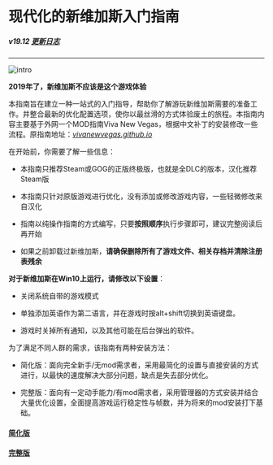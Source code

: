 <h1 class="code-line" data-line-start=0 data-line-end=1 ><a id="_0"></a>现代化的新维加斯入门指南</h1>
<h5 class="code-line" data-line-start=2 data-line-end=3 ><a id="v1912_httpsgithubcomfeelbetterhuanvguideline_cnblobmasterchangelogmd__2"></a>v19.12 <a href="https://github.com/feelbetterhua/nvguideline_cn/blob/master/changelog.md" title="更新日志">更新日志</a></h5>
<hr>
<p class="has-line-data" data-line-start="6" data-line-end="7"><img src="https://github.com/feelbetterhua/nvguideline_cn/blob/master/intro_pic.jpg?raw=true" alt="intro" title="intro"></p>
<p class="has-line-data" data-line-start="8" data-line-end="9"><strong>2019年了，新维加斯不应该是这个游戏体验</strong></p>
<p class="has-line-data" data-line-start="10" data-line-end="11">本指南旨在建立一种一站式的入门指导，帮助你了解游玩新维加斯需要的准备工作。并整合最新的优化配置选项，使你以最丝滑的方式体验废土的旅程。本指南内容主要基于外网一个MOD指南Viva New Vegas，根据中文补丁的安装修改一些流程。原指南地址：<em><a href="http://vivanewvegas.github.io">vivanewvegas.github.io</a></em></p>
<p class="has-line-data" data-line-start="12" data-line-end="13">在开始前，你需要了解一些信息：</p>
<ul>
<li class="has-line-data" data-line-start="14" data-line-end="16">
<p class="has-line-data" data-line-start="14" data-line-end="15">本指南只推荐Steam或GOG的正版终极版，也就是全DLC的版本，汉化推荐Steam版</p>
</li>
<li class="has-line-data" data-line-start="16" data-line-end="18">
<p class="has-line-data" data-line-start="16" data-line-end="17">本指南只针对原版游戏进行优化，没有添加或修改游戏内容，一些轻微修改来自汉化</p>
</li>
<li class="has-line-data" data-line-start="18" data-line-end="20">
<p class="has-line-data" data-line-start="18" data-line-end="19">指南以纯操作指南的方式编写，只要<strong>按照顺序</strong>执行步骤即可，建议完整阅读后再开始</p>
</li>
<li class="has-line-data" data-line-start="20" data-line-end="22">
<p class="has-line-data" data-line-start="20" data-line-end="21">如果之前卸载过新维加斯，<strong>请确保删除所有了游戏文件、相关存档并清除注册表残余</strong></p>
</li>
</ul>
<p class="has-line-data" data-line-start="22" data-line-end="23"><strong>对于新维加斯在Win10上运行，请修改以下设置</strong>：</p>
<ul>
<li class="has-line-data" data-line-start="24" data-line-end="26">
<p class="has-line-data" data-line-start="24" data-line-end="25">关闭系统自带的游戏模式</p>
</li>
<li class="has-line-data" data-line-start="26" data-line-end="28">
<p class="has-line-data" data-line-start="26" data-line-end="27">单独添加英语作为第二语言，并在游戏时按alt+shift切换到英语键盘。</p>
</li>
<li class="has-line-data" data-line-start="28" data-line-end="30">
<p class="has-line-data" data-line-start="28" data-line-end="29">游戏时关掉所有通知，以及其他可能在后台弹出的软件。</p>
</li>
</ul>
<p class="has-line-data" data-line-start="30" data-line-end="31">为了满足不同人群的需求，该指南有两种安装方法：</p>
<ul>
<li class="has-line-data" data-line-start="32" data-line-end="34">
<p class="has-line-data" data-line-start="32" data-line-end="33">简化版：面向完全新手/无mod需求者，采用最简化的设置与直接安装的方式进行，以最快的速度解决大部分问题，缺点是失去部分优化。</p>
</li>
<li class="has-line-data" data-line-start="34" data-line-end="36">
<p class="has-line-data" data-line-start="34" data-line-end="35">完整版：面向有一定动手能力/有mod需求者，采用管理器的方式安装并结合大量优化设置，全面提高游戏运行稳定性与帧数，并为将来的mod安装打下基础。</p>
</li>
</ul>
<h4 class="code-line" data-line-start=36 data-line-end=37 ><a id="httpsgithubcomfeelbetterhuanvguideline_cnblobmastermdnomodsmd__36"></a><a href="https://github.com/feelbetterhua/nvguideline_cn/blob/master/md/nomods.md" title="简化版">简化版</a></h4>
<h4 class="code-line" data-line-start=38 data-line-end=39 ><a id="httpsgithubcomfeelbetterhuanvguideline_cnblobmastermdmodsmd__38"></a><a href="https://github.com/feelbetterhua/nvguideline_cn/blob/master/md/mods.md" title="完整版">完整版</a></h4>
